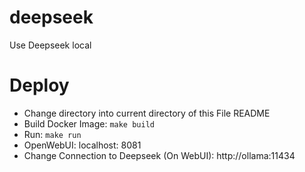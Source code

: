 # deepseek
Use Deepseek local

# Deploy
- Change directory into current directory of this File README
- Build Docker Image:
`make build`
- Run:
`make run`
- OpenWebUI: localhost: 8081
- Change Connection to Deepseek (On WebUI): http://ollama:11434
